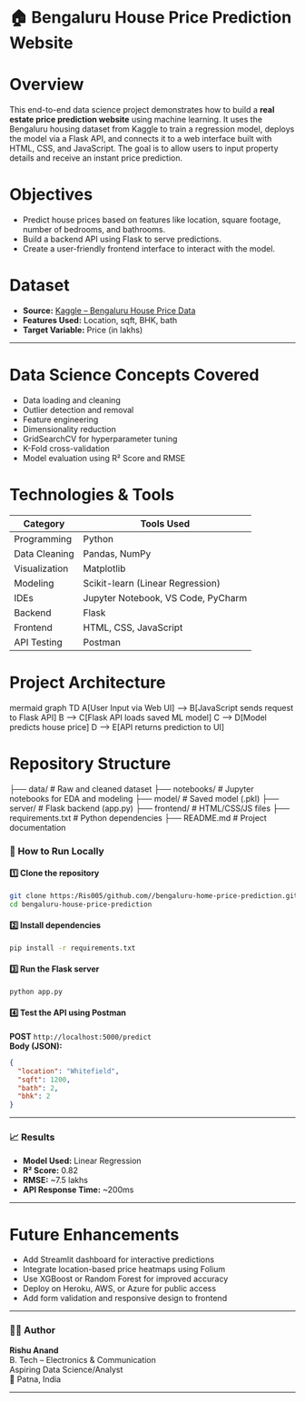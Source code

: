 # 🏠 Bengaluru House Price Prediction Website

# Overview
This end-to-end data science project demonstrates how to build a **real estate price prediction website** using machine learning. It uses the Bengaluru housing dataset from Kaggle to train a regression model, deploys the model via a Flask API, and connects it to a web interface built with HTML, CSS, and JavaScript. The goal is to allow users to input property details and receive an instant price prediction.

# Objectives
- Predict house prices based on features like location, square footage, number of bedrooms, and bathrooms.
- Build a backend API using Flask to serve predictions.
- Create a user-friendly frontend interface to interact with the model.

# Dataset
- **Source:** [Kaggle – Bengaluru House Price Data](https://www.kaggle.com/datasets/amitabhajoy/bengaluru-house-price-data)
- **Features Used:** Location, sqft, BHK, bath
- **Target Variable:** Price (in lakhs)

---

# Data Science Concepts Covered
- Data loading and cleaning  
- Outlier detection and removal  
- Feature engineering  
- Dimensionality reduction  
- GridSearchCV for hyperparameter tuning  
- K-Fold cross-validation  
- Model evaluation using R² Score and RMSE

# Technologies & Tools
| Category        | Tools Used                          |
|----------------|--------------------------------------|
| Programming     | Python                              |
| Data Cleaning   | Pandas, NumPy                       |
| Visualization   | Matplotlib                          |
| Modeling        | Scikit-learn (Linear Regression)    |
| IDEs            | Jupyter Notebook, VS Code, PyCharm  |
| Backend         | Flask                               |
| Frontend        | HTML, CSS, JavaScript               |
| API Testing     | Postman                             |

# Project Architecture
mermaid
graph TD
A[User Input via Web UI] --> B[JavaScript sends request to Flask API]
B --> C[Flask API loads saved ML model]
C --> D[Model predicts house price]
D --> E[API returns prediction to UI]


# Repository Structure
├── data/                  # Raw and cleaned dataset
├── notebooks/             # Jupyter notebooks for EDA and modeling
├── model/                 # Saved model (.pkl)
├── server/                # Flask backend (app.py)
├── frontend/              # HTML/CSS/JS files
├── requirements.txt       # Python dependencies
├── README.md              # Project documentation


### 🧪 How to Run Locally

#### 1️⃣ Clone the repository
```bash
git clone https:/Ris005/github.com//bengaluru-home-price-prediction.git
cd bengaluru-house-price-prediction
```

#### 2️⃣ Install dependencies
```bash
pip install -r requirements.txt
```

#### 3️⃣ Run the Flask server
```bash
python app.py
```

#### 4️⃣ Test the API using Postman
**POST** `http://localhost:5000/predict`  
**Body (JSON):**
```json
{
  "location": "Whitefield",
  "sqft": 1200,
  "bath": 2,
  "bhk": 2
}
```

---

### 📈 Results
- **Model Used:** Linear Regression  
- **R² Score:** 0.82  
- **RMSE:** ~7.5 lakhs  
- **API Response Time:** ~200ms

---

# Future Enhancements
- Add Streamlit dashboard for interactive predictions  
- Integrate location-based price heatmaps using Folium  
- Use XGBoost or Random Forest for improved accuracy  
- Deploy on Heroku, AWS, or Azure for public access  
- Add form validation and responsive design to frontend

---

### 🙋‍♂️ Author
**Rishu Anand**  
B. Tech – Electronics & Communication  
Aspiring Data Science/Analyst  
📍 Patna, India  

---
